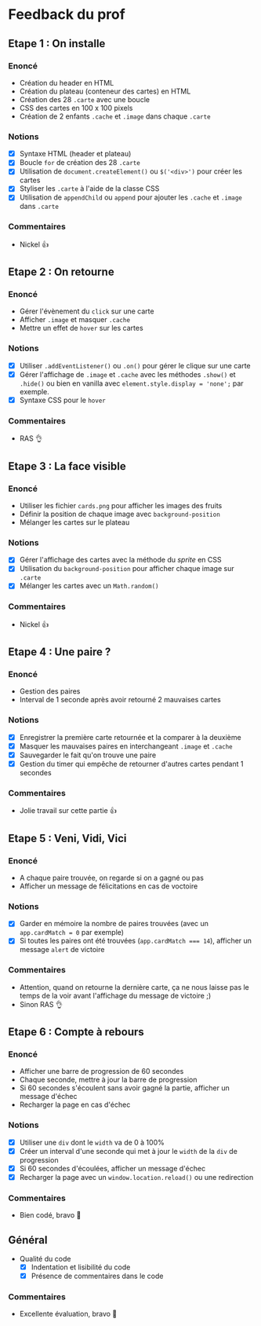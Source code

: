 # Feedback du prof

## Etape 1 : On installe

### Enoncé

- Création du header en HTML
- Création du plateau (conteneur des cartes) en HTML
- Création des 28 `.carte` avec une boucle
- CSS des cartes en 100 x 100 pixels
- Création de 2 enfants `.cache` et `.image` dans chaque `.carte`

### Notions

- [x] Syntaxe HTML (header et plateau)
- [x] Boucle `for` de création des 28 `.carte`
- [x] Utilisation de `document.createElement()` ou `$('<div>')` pour créer les cartes
- [x] Styliser les `.carte` à l'aide de la classe CSS
- [x] Utilisation de `appendChild` ou `append` pour ajouter les `.cache` et `.image` dans `.carte`

### Commentaires

- Nickel :thumbsup:





## Etape 2 : On retourne

### Enoncé

- Gérer l'évènement du `click` sur une carte
- Afficher `.image` et masquer `.cache`
- Mettre un effet de `hover` sur les cartes

### Notions

- [x] Utiliser `.addEventListener()` ou `.on()` pour gérer le clique sur une carte
- [x] Gérer l'affichage de `.image` et `.cache` avec les méthodes `.show()` et `.hide()` ou bien en vanilla avec `element.style.display = 'none';` par exemple.
- [x] Syntaxe CSS pour le `hover`

### Commentaires

- RAS :ok_hand:



## Etape 3 : La face visible

### Enoncé

- Utiliser les fichier `cards.png` pour afficher les images des fruits
- Définir la position de chaque image avec `background-position`
- Mélanger les cartes sur le plateau

### Notions

- [x] Gérer l'affichage des cartes avec la méthode du _sprite_ en CSS
- [x] Utilisation du `background-position` pour afficher chaque image sur `.carte`
- [x] Mélanger les cartes avec un `Math.random()`

### Commentaires

- Nickel :thumbsup:





## Etape 4 : Une paire ?

### Enoncé

- Gestion des paires
- Interval de 1 seconde après avoir retourné 2 mauvaises cartes

### Notions

- [x] Enregistrer la première carte retournée et la comparer à la deuxième
- [x] Masquer les mauvaises paires en interchangeant `.image` et `.cache`
- [x] Sauvegarder le fait qu'on trouve une paire
- [x] Gestion du timer qui empêche de retourner d'autres cartes pendant 1 secondes

### Commentaires

- Jolie travail sur cette partie :thumbsup:





## Etape 5 : Veni, Vidi, Vici

### Enoncé

- A chaque paire trouvée, on regarde si on a gagné ou pas
- Afficher un message de félicitations en cas de voctoire

### Notions

- [x] Garder en mémoire la nombre de paires trouvées (avec un `app.cardMatch = 0` par exemple)
- [x] Si toutes les paires ont été trouvées (`app.cardMatch === 14`), afficher un message `alert` de victoire

### Commentaires

- Attention, quand on retourne la dernière carte, ça ne nous laisse pas le temps de la voir avant l'affichage du message de victoire ;)
- Sinon RAS :ok_hand:






## Etape 6 : Compte à rebours

### Enoncé

- Afficher une barre de progression de 60 secondes
- Chaque seconde, mettre à jour la barre de progression
- Si 60 secondes s'écoulent sans avoir gagné la partie, afficher un message d'échec
- Recharger la page en cas d'échec

### Notions

- [x] Utiliser une `div` dont le `width` va de 0 à 100%
- [x] Créer un interval d'une seconde qui met à jour le `width` de la `div` de progression
- [x] Si 60 secondes d'écoulées, afficher un message d'échec
- [x] Recharger la page avec un `window.location.reload()` ou une redirection

### Commentaires

- Bien codé, bravo :clap:




## Général

- Qualité du code
  - [x] Indentation et lisibilité du code
  - [x] Présence de commentaires dans le code

### Commentaires

- Excellente évaluation, bravo :clap:
